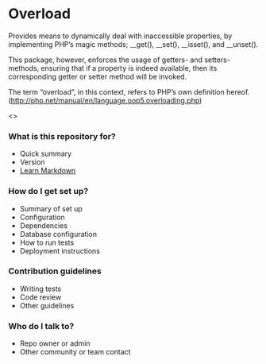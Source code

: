 # Overload

Provides means to dynamically deal with inaccessible properties, by implementing PHP’s magic methods;
__get(), __set(), __isset(), and __unset().

This package, however, enforces the usage of getters- and setters-methods, ensuring that if a property
is indeed available, then its corresponding getter or setter method will be invoked.

The term “overload”, in this context, refers to PHP’s own definition hereof. (http://php.net/manual/en/language.oop5.overloading.php)

<<toc>>

### What is this repository for? ###

* Quick summary
* Version
* [Learn Markdown](https://bitbucket.org/tutorials/markdowndemo)

### How do I get set up? ###

* Summary of set up
* Configuration
* Dependencies
* Database configuration
* How to run tests
* Deployment instructions

### Contribution guidelines ###

* Writing tests
* Code review
* Other guidelines

### Who do I talk to? ###

* Repo owner or admin
* Other community or team contact